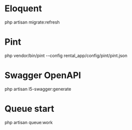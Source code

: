 # Eloquent
php artisan migrate:refresh

# Pint
php vendor/bin/pint --config rental_app/config/pint/pint.json

# Swagger OpenAPI
php artisan l5-swagger:generate

# Queue start
php artisan queue:work

